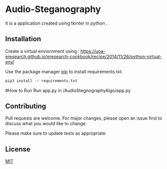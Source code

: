 # Audio-Steganography
It is a application created using tkinter in python .



## Installation


Create a virtual enviornment using : https://uoa-eresearch.github.io/eresearch-cookbook/recipe/2014/11/26/python-virtual-env/

Use the package manager [pip](https://pip.pypa.io/en/stable/) to install requirements.txt.

```bash
pip3 install -r requirements.txt
```

#How to Run
Run app.py
in /AudioStegnographyAlgo/app.py 





## Contributing
Pull requests are welcome. For major changes, please open an issue first to discuss what you would like to change.

Please make sure to update tests as appropriate.

## License
[MIT](https://choosealicense.com/licenses/mit/)
